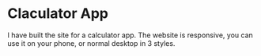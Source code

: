 # Claculator App

I have built the site for a calculator app. The website is responsive, you can use it on your phone, or normal desktop in 3 styles.


